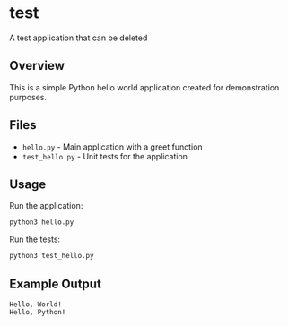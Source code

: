 # test
A test application that can be deleted

## Overview

This is a simple Python hello world application created for demonstration purposes.

## Files

- `hello.py` - Main application with a greet function
- `test_hello.py` - Unit tests for the application

## Usage

Run the application:
```bash
python3 hello.py
```

Run the tests:
```bash
python3 test_hello.py
```

## Example Output

```
Hello, World!
Hello, Python!
```
